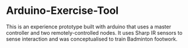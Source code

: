 # Arduino-Exercise-Tool
This is an experience prototype built with arduino that uses a master controller and two remotely-controlled nodes. It uses Sharp IR sensors to sense interaction and was conceptualised to train Badminton footwork.
